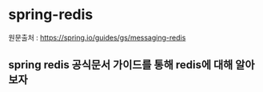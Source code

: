 # spring-redis

원문출처 : https://spring.io/guides/gs/messaging-redis

## spring redis 공식문서 가이드를 통해 redis에 대해 알아보자